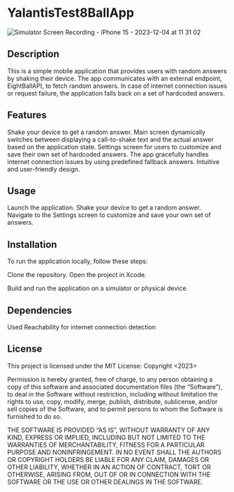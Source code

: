 # YalantisTest8BallApp

![Simulator Screen Recording - iPhone 15 - 2023-12-04 at 11 31 02](https://github.com/denysastapov/YalantisTest8BallApp/assets/38051100/842eb9fe-fa63-4a5f-b29b-63acd6fb1cc4)

## Description
This is a simple mobile application that provides users with random answers by shaking their device. The app communicates with an external endpoint, EightBallAPI, to fetch random answers. In case of internet connection issues or request failure, the application falls back on a set of hardcoded answers.

## Features
Shake your device to get a random answer.
Main screen dynamically switches between displaying a call-to-shake text and the actual answer based on the application state.
Settings screen for users to customize and save their own set of hardcoded answers.
The app gracefully handles internet connection issues by using predefined fallback answers.
Intuitive and user-friendly design.

## Usage
Launch the application.
Shake your device to get a random answer.
Navigate to the Settings screen to customize and save your own set of answers.

## Installation
To run the application locally, follow these steps:

Clone the repository.
Open the project in Xcode.

Build and run the application on a simulator or physical device.

## Dependencies
Used Reachability for internet connection detection

## License

This project is licensed under the MIT License: Copyright <2023>

Permission is hereby granted, free of charge, to any person obtaining a copy of this software and associated documentation files (the “Software”), to deal in the Software without restriction, including without limitation the rights to use, copy, modify, merge, publish, distribute, sublicense, and/or sell copies of the Software, and to permit persons to whom the Software is furnished to do so.

THE SOFTWARE IS PROVIDED “AS IS”, WITHOUT WARRANTY OF ANY KIND, EXPRESS OR IMPLIED, INCLUDING BUT NOT LIMITED TO THE WARRANTIES OF MERCHANTABILITY, FITNESS FOR A PARTICULAR PURPOSE AND NONINFRINGEMENT. IN NO EVENT SHALL THE AUTHORS OR COPYRIGHT HOLDERS BE LIABLE FOR ANY CLAIM, DAMAGES OR OTHER LIABILITY, WHETHER IN AN ACTION OF CONTRACT, TORT OR OTHERWISE, ARISING FROM, OUT OF OR IN CONNECTION WITH THE SOFTWARE OR THE USE OR OTHER DEALINGS IN THE SOFTWARE.
